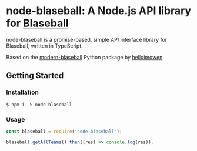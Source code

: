 # node-blaseball: A Node.js API library for [Blaseball](https://blaseball.com)

node-blaseball is a promise-based, simple API interface library for Blaseball, written in TypeScript.

Based on the [modern-blaseball](https://github.com/helloimowen/modern-blaseball) Python package by [helloimowen](https://github.com/helloimowen).

## Getting Started

### Installation

`$ npm i -S node-blaseball`

### Usage

```javascript
const blaseball = require("node-blaseball");

blaseball.getAllTeams().then((res) => console.log(res));
```
